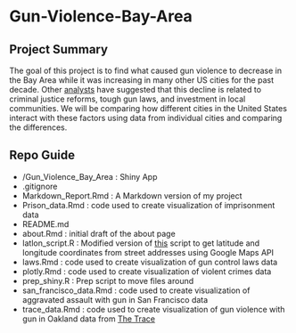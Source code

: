 # Gun-Violence-Bay-Area

Project Summary
------
The goal of this project is to find what caused gun violence to decrease in the Bay Area while it was increasing in many other US cities for the past decade. Other [analysts](https://www.theguardian.com/us-news/ng-interactive/2019/jun/03/gun-violence-bay-area-drop-30-percent-why-investigation) have suggested that this decline is related to criminal justice reforms, tough gun laws, and investment in local communities. We will be comparing how different cities in the United States interact with these factors using data from individual cities and comparing the differences. 

Repo Guide
------
+ /Gun_Violence_Bay_Area : Shiny App  
+ .gitignore 
+ Markdown_Report.Rmd : A Markdown version of my project
+ Prison_data.Rmd : code used to create visualization of imprisonment data
+ README.md  
+ about.Rmd : initial draft of the about page
+ latlon_script.R : Modified version of [this](http://www.storybench.org/geocode-csv-addresses-r/) script to get latitude and longitude coordinates from street addresses using Google Maps API
+ laws.Rmd : code used to create visualization of gun control laws data
+ plotly.Rmd : code used to create visualization of violent crimes data
+ prep_shiny.R : Prep script to move files around
+ san_francisco_data.Rmd : code used to create visualization of aggravated assault with gun in San Francisco data
+ trace_data.Rmd : code used to create visualization of gun violence with gun in Oakland data from [The Trace](https://www.thetrace.org/violent-crime-data/)